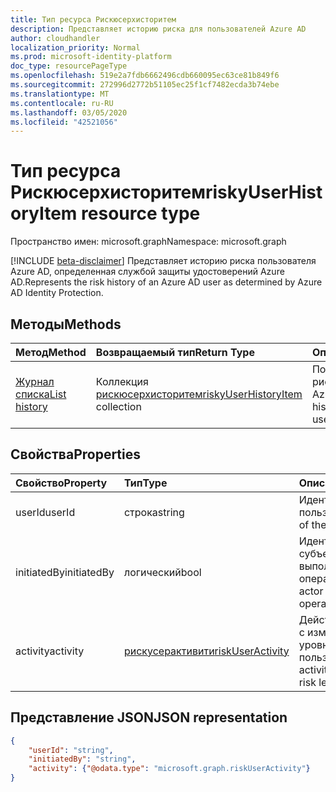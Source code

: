 ```yaml
---
title: Тип ресурса Рискюсерхисторитем
description: Представляет историю риска для пользователей Azure AD
author: cloudhandler
localization_priority: Normal
ms.prod: microsoft-identity-platform
doc_type: resourcePageType
ms.openlocfilehash: 519e2a7fdb6662496cdb660095ec63ce81b849f6
ms.sourcegitcommit: 272996d2772b51105ec25f1cf7482ecda3b74ebe
ms.translationtype: MT
ms.contentlocale: ru-RU
ms.lasthandoff: 03/05/2020
ms.locfileid: "42521056"
---
```

# <a name="riskyuserhistoryitem-resource-type"></a><span data-ttu-id="69b28-103">Тип ресурса Рискюсерхисторитем</span><span class="sxs-lookup"><span data-stu-id="69b28-103">riskyUserHistoryItem resource type</span></span>

<span data-ttu-id="69b28-104">Пространство имен: microsoft.graph</span><span class="sxs-lookup"><span data-stu-id="69b28-104">Namespace: microsoft.graph</span></span>

[!INCLUDE [beta-disclaimer](../../includes/beta-disclaimer.md)]
<span data-ttu-id="69b28-105">Представляет историю риска пользователя Azure AD, определенная службой защиты удостоверений Azure AD.</span><span class="sxs-lookup"><span data-stu-id="69b28-105">Represents the risk history of an Azure AD user as determined by Azure AD Identity Protection.</span></span> 

## <a name="methods"></a><span data-ttu-id="69b28-106">Методы</span><span class="sxs-lookup"><span data-stu-id="69b28-106">Methods</span></span>

| <span data-ttu-id="69b28-107">Метод</span><span class="sxs-lookup"><span data-stu-id="69b28-107">Method</span></span>   | <span data-ttu-id="69b28-108">Возвращаемый тип</span><span class="sxs-lookup"><span data-stu-id="69b28-108">Return Type</span></span>|<span data-ttu-id="69b28-109">Описание</span><span class="sxs-lookup"><span data-stu-id="69b28-109">Description</span></span>|
|:---------------|:--------|:----------|
|[<span data-ttu-id="69b28-110">Журнал списка</span><span class="sxs-lookup"><span data-stu-id="69b28-110">List history</span></span>](../api/riskyuser-list-history.md) | <span data-ttu-id="69b28-111">Коллекция [рискюсерхисторитем](riskyuserhistoryitem.md)</span><span class="sxs-lookup"><span data-stu-id="69b28-111">[riskyUserHistoryItem](riskyuserhistoryitem.md) collection</span></span>|<span data-ttu-id="69b28-112">Получение журнала рисков пользователя Azure AD.</span><span class="sxs-lookup"><span data-stu-id="69b28-112">Get the risk history of an Azure AD user.</span></span>|


## <a name="properties"></a><span data-ttu-id="69b28-113">Свойства</span><span class="sxs-lookup"><span data-stu-id="69b28-113">Properties</span></span>

| <span data-ttu-id="69b28-114">Свойство</span><span class="sxs-lookup"><span data-stu-id="69b28-114">Property</span></span>       | <span data-ttu-id="69b28-115">Тип</span><span class="sxs-lookup"><span data-stu-id="69b28-115">Type</span></span>    | <span data-ttu-id="69b28-116">Описание</span><span class="sxs-lookup"><span data-stu-id="69b28-116">Description</span></span> |
|:---------------|:--------|:------------|
| <span data-ttu-id="69b28-117">userId</span><span class="sxs-lookup"><span data-stu-id="69b28-117">userId</span></span>         | <span data-ttu-id="69b28-118">строка</span><span class="sxs-lookup"><span data-stu-id="69b28-118">string</span></span>  | <span data-ttu-id="69b28-119">Идентификатор пользователя.</span><span class="sxs-lookup"><span data-stu-id="69b28-119">The id of the user.</span></span> |
| <span data-ttu-id="69b28-120">initiatedBy</span><span class="sxs-lookup"><span data-stu-id="69b28-120">initiatedBy</span></span>    | <span data-ttu-id="69b28-121">логический</span><span class="sxs-lookup"><span data-stu-id="69b28-121">bool</span></span>    | <span data-ttu-id="69b28-122">Идентификатор субъекта, который выполняет операцию.</span><span class="sxs-lookup"><span data-stu-id="69b28-122">The id of actor that does the operation.</span></span> |
| <span data-ttu-id="69b28-123">activity</span><span class="sxs-lookup"><span data-stu-id="69b28-123">activity</span></span>       | [<span data-ttu-id="69b28-124">рискусерактивити</span><span class="sxs-lookup"><span data-stu-id="69b28-124">riskUserActivity</span></span>](riskuseractivity.md)| <span data-ttu-id="69b28-125">Действие, связанное с изменением уровня риска пользователя.</span><span class="sxs-lookup"><span data-stu-id="69b28-125">The activity related to user risk level change.</span></span> | 

## <a name="json-representation"></a><span data-ttu-id="69b28-126">Представление JSON</span><span class="sxs-lookup"><span data-stu-id="69b28-126">JSON representation</span></span>

<!-- {
  "blockType": "resource",
  "optionalProperties": [ ],
  "@odata.type": "microsoft.graph.riskyUserHistoryItem",
  "baseType": "microsoft.graph.riskyUser"
}-->

```json
{
    "userId": "string",
    "initiatedBy": "string",
    "activity": {"@odata.type": "microsoft.graph.riskUserActivity"}
}
```


<!--
{
  "type": "#page.annotation",
  "description": "riskyUserHistoryItem resource type",
  "keywords": "",
  "section": "documentation",
  "tocPath": "",
  "suppressions": [
   
  ]
}
-->
